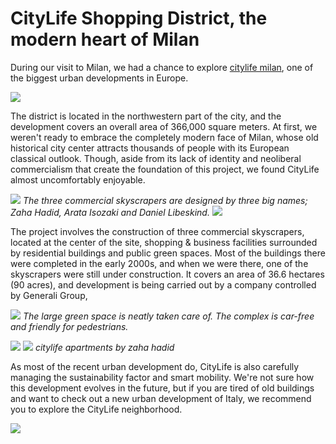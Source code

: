 # CityLife Shopping District, the modern heart of Milan

During our visit to Milan, we had a chance to explore [citylife milan](https://www.designboom.com/tag/citylife-milan/), one of the biggest urban developments in Europe.

![](CityLife1.jpg)

The district is located in the northwestern part of the city, and the development covers an overall area of 366,000 square meters. At first, we weren't ready to embrace the completely modern face of Milan, whose old historical city center attracts thousands of people with its European classical outlook. Though, aside from its lack of identity and neoliberal commercialism that create the foundation of this project, we found CityLife almost uncomfortably enjoyable.

![](CityLife13.jpg)
_The three commercial skyscrapers are designed by three big names; Zaha Hadid, Arata Isozaki and Daniel Libeskind._
![](CityLife3.jpg)

The project involves the construction of three commercial skyscrapers, located at the center of the site, shopping & business facilities surrounded by residential buildings and public green spaces. Most of the buildings there were completed in the early 2000s, and when we were there, one of the skyscrapers were still under construction. It covers an area of 36.6 hectares (90 acres), and development is being carried out by a company controlled by Generali Group,

![](CityLife8.jpg)
_The large green space is neatly taken care of. The complex is car-free and friendly for pedestrians._

![](CityLife7.jpg)
![](CityLife15.jpg)
_citylife apartments by zaha hadid_

As most of the recent urban development do, CityLife is also carefully managing the sustainability factor and smart mobility. We're not sure how this development evolves in the future, but if you are tired of old buildings and want to check out a new urban development of Italy, we recommend you to explore the CityLife neighborhood.

![](CityLife11.jpg)
